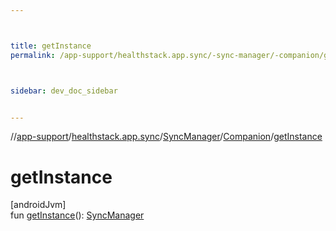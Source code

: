 ```yaml
---



title: getInstance
permalink: /app-support/healthstack.app.sync/-sync-manager/-companion/get-instance.html



sidebar: dev_doc_sidebar


---
```




//[app-support](/app-support.html)/[healthstack.app.sync](../../index.html)/[SyncManager](../index.html)/[Companion](index.html)/[getInstance](get-instance.html)



# getInstance



[androidJvm]\
fun [getInstance](get-instance.html)(): [SyncManager](../index.html)






